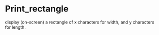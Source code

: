 # Print_rectangle
 display (on-screen) a rectangle of x characters for width, and y characters for length.
